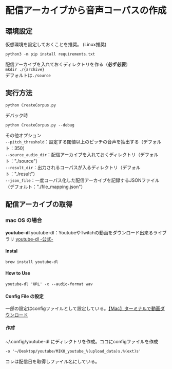 # 配信アーカイブから音声コーパスの作成

## 環境設定
仮想環境を設定しておくことを推奨。  (Linux推奨)
```
python3 -m pip install requirements.txt
```

配信アーカイブを入れておくディレクトリを作る（**必ず必要**）  
`mkdir ./{archive}`  
デフォルトは`./source`

## 実行方法

```
python CreateCorpus.py
```

デバック時  
```
python CreateCorpus.py --debug
```

その他オプション  
`--pitch_threshold`：設定する閾値以上のピッチの音声を抽出する（デフォルト：350）  
`--source_audio_dir`：配信アーカイブを入れておくディレクトリ（デフォルト："./source"）  
`--result_dir`：出力されるコーパスが入るディレクトリ（デフォルト："./result"）  
`--json_file`：一度コーパス化した配信アーカイブを記録するJSONファイル（デフォルト："./file_mapping.json"）  

## 配信アーカイブの取得

### mac OS の場合

**youtube-dl**
youtube-dl：YoutubeやTwitchの動画をダウンロード出来るライブラリ
[youtube-dl -公式-](https://github.com/ytdl-org/youtube-dl/)  

#### Instal
```
brew install youtube-dl
```

#### How to Use
```
youtube-dl 'URL' -x --audio-format wav
```


#### Config File の設定
一部の設定はconfigファイルとして設定している。[【Mac】ターミナルで動画ダウンロード](https://mac-ra.com/terminal-youtube-dl/)  

##### 作成

~/.config/youtube-dl にディレクトリを作成。ココにconfigファイルを作成

```config
-o '~/Desktop/youtube/MIKO_youtube_%(upload_data)s.%(ext)s'
```
コレは配信日を取得しファイル名にしている。
